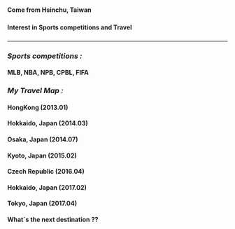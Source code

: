 ### 
#### Come from **Hsinchu, Taiwan**
### 
#### Interest in **Sports competitions and Travel**
### 
***
### *Sports competitions :*
#### MLB, NBA, NPB, CPBL, FIFA
### 
### *My Travel Map :*
#### HongKong (2013.01)
#### Hokkaido, Japan (2014.03)
#### Osaka, Japan (2014.07)
#### Kyoto, Japan (2015.02)
#### Czech Republic (2016.04)
#### Hokkaido, Japan (2017.02)
#### Tokyo, Japan (2017.04)
#### What`s the next destination ??